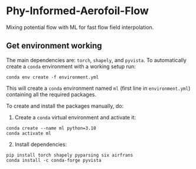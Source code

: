 # Phy-Informed-Aerofoil-Flow

Mixing potential flow with ML for fast flow field interpolation.

## Get environment working

The main dependencies are: `torch`, `shapely`, and `pyvista`.
To automatically create a `conda` environment with a working setup run:
```
conda env create -f environment.yml
```
This will create a `conda` environment named `ml` (first line in `environment.yml`) containing all the required packages.

To create and install the packages manually, do:

1. Create a `conda` virtual environment and activate it:
```
conda create --name ml python=3.10
conda activate ml
```

2. Install dependencies:

```
pip install torch shapely pyparsing six airfrans
conda install -c conda-forge pyvista
```